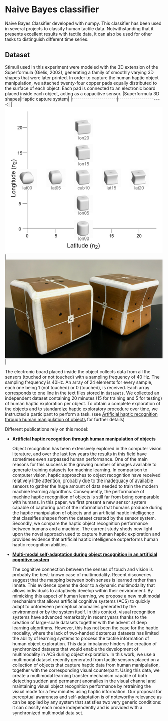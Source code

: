 # Naive Bayes classifier

Naive Bayes Classifier developed with numpy. This classifier has been used in several projects to classify human tactile data. Notwithstanding that it presents excellent results with tactile data, it can also be used for other tasks to distinguish different time series.

## Dataset

Stimuli used in this experiment were modeled with the 3D extension of the Superformula (Gielis, 2003), generating a family of smoothly varying 3D shapes that were later printed. In order to capture the human haptic object manipulation, we attached twenty-four copper pads equally distributed to the surface of each object. Each pad is connected to an electronic board placed inside each object, acting as a capacitive sensor.
|Superformula 3D shapes|Haptic capture system|
|:---------------------:|:---------------------:|
|![figures](figures.png)|![sensors](sensors.png)|

The electronic board placed inside the object collects data from all the sensors (touched or not touched) with a sampling frequency of 40 Hz. The sampling frequency is 40Hz. An array of 24 elements for every sample, each one being 1 (not touched) or 0 (touched), is received. Each array corresponds to one line in the text files stored in ```datasets```. We collected an independent dataset containing 20 minutes (15 for training and 5 for testing) of human haptic exploration per object. To obtain a complete exploration of the objects and to standardize haptic exploratory procedure over time, we instructed a participant to perform a task. (see [Artificial haptic recognition through human manipulation of objects](https://doi.org/10.32470/CCN.2019.1240-0) for further details)

Different publications rely on this model:

* [**Artificial haptic recognition through human manipulation of objects**](https://doi.org/10.32470/CCN.2019.1240-0)

    Object recognition has been extensively explored in the computer vision literature, and over the last few years the results in this field have sometimes even surpassed human performance. One of the main reasons for this success is the growing number of images available to generate training datasets for machine learning. In comparison to computer vision, haptic approaches to object recognition have received relatively little attention, probably due to the inadequacy of available sensors to gather the huge amount of data needed to train the modern machine learning algorithms. Consequently, the performance of machine haptic recognition of objects is still far from being comparable with humans. In this paper, we first present a new sensor system capable of capturing part of the information that humans produce during the haptic manipulation of objects and an artificial haptic intelligence that classifies shapes from the dataset created by the sensor system. Secondly, we compare the haptic object recognition performance between humans and a machine. The current study sheds new light upon the novel approach used to capture human haptic exploration and provides evidence that artificial haptic intelligence outperforms human haptic recognition abilities.

* [**Multi-modal self-adaptation during object recognition in an artificial cognitive system**](https://www.nature.com/articles/s41598-022-07424-9)

    The cognitive connection between the senses of touch and vision is probably the best-known case of multimodality. Recent discoveries suggest that the mapping between both senses is learned rather than innate. This evidence opens the door to a dynamic multimodality that allows individuals to adaptively develop within their environment. By mimicking this aspect of human learning, we propose a new multimodal mechanism that allows artificial cognitive systems (ACS) to quickly adapt to unforeseen perceptual anomalies generated by the environment or by the system itself. In this context, visual recognition systems have advanced remarkably in recent years thanks to the creation of large-scale datasets together with the advent of deep learning algorithms. However, this has not been the case for the haptic modality, where the lack of two-handed dexterous datasets has limited the ability of learning systems to process the tactile information of human object exploration. This data imbalance hinders the creation of synchronized datasets that would enable the development of multimodality in ACS during object exploration. In this work, we use a multimodal dataset recently generated from tactile sensors placed on a collection of objects that capture haptic data from human manipulation, together with the corresponding visual counterpart. Using this data, we create a multimodal learning transfer mechanism capable of both detecting sudden and permanent anomalies in the visual channel and maintaining visual object recognition performance by retraining the visual mode for a few minutes using haptic information. Our proposal for perceptual awareness and self-adaptation is of noteworthy relevance as can be applied by any system that satisfies two very generic conditions: it can classify each mode independently and is provided with a synchronized multimodal data set.

